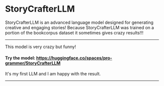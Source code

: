 # StoryCrafterLLM
StoryCrafterLLM is an advanced language model designed for generating creative and engaging stories!
Because StoryCrafterLLM was trained on a portion of the bookcorpus dataset it sometimes gives crazy results!!!

---

This model is very crazy but funny!
#### Try the model: https://huggingface.co/spaces/pro-grammer/StoryCrafterLLM
It's my first LLM and I am happy with the result.

---

